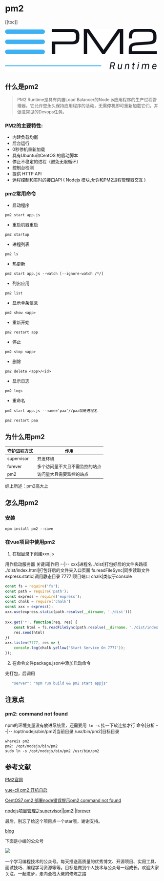 # pm2
[[toc]]

![avatar](./pm2.png)
## 什么是pm2
>PM2 Runtime是具有内置Load Balancer的Node.js应用程序的生产过程管理器。它允许您永久保持应用程序的活动，无需停机即可重新加载它们，并促进常见的Devops任务。

### PM2的主要特性:

- 内建负载均衡
- 后台运行
- 0秒停机重新加载
- 具有Ubuntu和CentOS 的启动脚本
- 停止不稳定的进程（避免无限循环）
- 控制台检测
- 提供 HTTP API
- 远程控制和实时的接口API ( Nodejs 模块,允许和PM2进程管理器交互 )

### pm2常用命令
- 启动程序
```
pm2 start app.js
```

- 重启机器重启
```
pm2 startup
```

- 进程列表
```
pm2 ls
```

- 热更新
```
pm2 start app.js --watch [--ignore-watch /*/]
```

- 列出应用
```
pm2 list
```

- 显示单条信息
```
pm2 show <app>
```

- 重新开始
```
pm2 restart app
```

- 停止
```
pm2 stop <app>
```

- 删除
```
pm2 delete <app>/<id>
```

- 显示日志
```
pm2 logs
```

- 重命名
```
pm2 start app.js --name='paa'//paa就是进程名

pm2 restart paa
```
## 为什么用pm2

守护进程方式|作用
--|--
supervisor|开发环境
forever|多个访问量不大且不需监控的站点
pm2|访问量大且需要监控的站点

综上所述：pm2高大上
## 怎么用pm2

### 安装
```
npm install pm2 --save
```

### 在vue项目中使用pm2
1. 在根目录下创建xxx.js

用作启动服务器
关键词|作用
--|--
 xxx|进程名
 ./dist|打包好后的文件夹路径
 ./dist/index.html|打包好后的文件夹入口页面
 fs.readFileSync|同步读取文件
 express.static|调用静态目录
 7777|项目端口
 chalk|类似于console
```js
const fs = require('fs');
const path = require('path');
const express = require('express');
const chalk = require('chalk')
const xxx = express();
xxx.use(express.static(path.resolve(__dirname, './dist')))

xxx.get('*', function(req, res) {
    const html = fs.readFileSync(path.resolve(__dirname, './dist/index.html'), 'utf-8')
    res.send(html)
})
xxx.listen(7777, res => {
    console.log(chalk.yellow('Start Service On 7777'));
});

```

2. 在命令文件package.json中添加启动命令

先打包，后调用
```js
   "server": "npm run build && pm2 start appjs"
```



## 注意点

### pm2: command not found

npm的环境变量没有放进系统里，还需要用` ln -s` 挂一下软连接才行
命令|分析
--|--
/opt/nodejs/bin/pm2|当前目录
/usr/bin/pm2|目标目录
```
whereis pm2
pm2: /opt/nodejs/bin/pm2
sudo ln -s /opt/nodejs/bin/pm2 /usr/bin/pm2
```
## 参考文献
[PM2官网](https://pm2.io/doc/en/runtime/quick-start/)

[vue-cli pm2 开机自启](https://www.jianshu.com/p/d2a640b8661c)

[CentOS7 pm2 部署node错误提示pm2 command not found](https://segmentfault.com/q/1010000013392948)

[nodejs项目管理之supervisor||pm2||forever](https://www.cnblogs.com/lggggg/p/6155233.html)




最后，别忘了给这个项目点一个star哦，谢谢支持。

[blog](https://github.com/qiufeihong2018/vuepress-blog)

下面是小编的公众号

![](https://user-gold-cdn.xitu.io/2019/9/4/16cfa4d4d7f6daa9?w=270&h=270&f=webp&s=16438)

一个学习编程技术的公众号。每天推送高质量的优秀博文、开源项目、实用工具、面试技巧、编程学习资源等等。目标是做到个人技术与公众号一起成长。欢迎大家关注，一起进步，走向全栈大佬的修炼之路